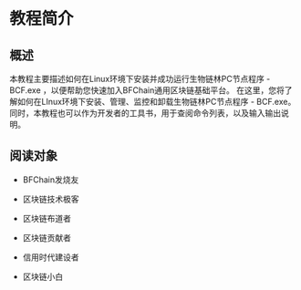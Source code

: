 # 教程简介

## 概述
本教程主要描述如何在Linux环境下安装并成功运行生物链林PC节点程序 - BCF.exe ，以便帮助您快速加入BFChain通用区块链基础平台。
在这里，您将了解如何在LInux环境下安装、管理、监控和卸载生物链林PC节点程序 - BCF.exe。同时，本教程也可以作为开发者的工具书，用于查阅命令列表，以及输入输出说明。

## 阅读对象

* BFChain发烧友

* 区块链技术极客

* 区块链布道者

* 区块链贡献者

* 信用时代建设者

* 区块链小白